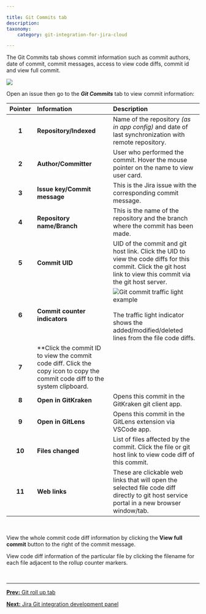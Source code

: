```yaml
---

title: Git Commits tab
description:
taxonomy:
    category: git-integration-for-jira-cloud

---
```


The Git Commits tab shows commit information such as commit authors, date of commit, commit messages, access to view code diffs, commit id and view full commit.

![](/wp-content/uploads/gij-gitcloud-jira-issue-git-commits-tab-chart.png)


Open an issue then go to the _**Git Commits**_ tab to view commit information:

| Pointer | Information | Description |
| :---: | :--- | :--- |
| **1** | **Repository/Indexed** | Name of the repository _(as in app config)_ and date of last synchronization with remote repository. |
| **2** | **Author/Committer** | User who performed the commit. Hover the mouse pointer on the name to view user card. |
| **3** | **Issue key/Commit message** | This is the Jira issue with the corresponding commit message. |
| **4** | **Repository name/Branch** | This is the name of the repository and the branch where the commit has been made. |
| **5** | **Commit UID** | UID of the commit and git host link. Click the UID to view the code diffs for this commit. Click the git host link to view this commit via the git host server. |
| **6** | **Commit counter indicators** | ![Git commit traffic light example](/wp-content/uploads/gij-traffic-light-example.png)<br><br>The traffic light indicator shows the added/modified/deleted lines from the file code diffs. |
| **7** | **Click the commit ID to view the commit code diff. Click the copy icon to copy the commit code diff to the system clipboard. |
| **8** | **Open in GitKraken** | Opens this commit in the GitKraken git client app. |
| **9** | **Open in GitLens** | Opens this commit in the GitLens extension via VSCode app. |
| **10** | **Files changed** | List of files affected by the commit. Click the file or git host link to view code diff of this commit. |
| **11** | **Web links** | These are clickable web links that will open the selected file code diff directly to git host service portal in a new browser window/tab. |

&nbsp;

View the whole commit code diff information by clicking the **View full commit** button to the right of the commit message.

View code diff information of the particular file by clicking the filename for each file adjacent to the rollup counter markers.

&nbsp;
* * *

[**Prev:** Git roll up tab](/git-integration-for-jira-cloud/git-roll-up-tab-gij-cloud)

[**Next:** Jira Git integration development panel](/git-integration-for-jira-cloud/jira-git-integration-development-panel-gij-cloud/)

